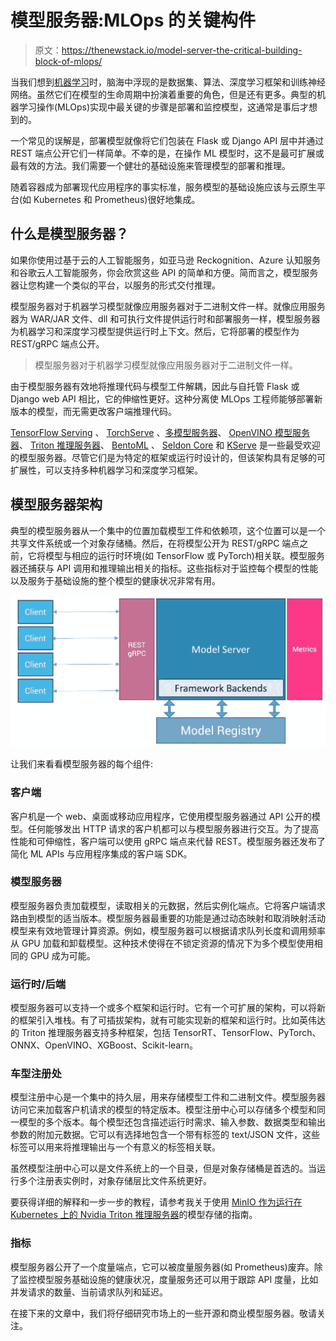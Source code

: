 # 模型服务器:MLOps 的关键构件

> 原文：<https://thenewstack.io/model-server-the-critical-building-block-of-mlops/>

当我们想到[机器学习](https://thenewstack.io/category/machine-learning/)时，脑海中浮现的是数据集、算法、深度学习框架和训练神经网络。虽然它们在模型的生命周期中扮演着重要的角色，但是还有更多。典型的机器学习操作(MLOps)实现中最关键的步骤是部署和监控模型，这通常是事后才想到的。

一个常见的误解是，部署模型就像将它们包装在 Flask 或 Django API 层中并通过 REST 端点公开它们一样简单。不幸的是，在操作 ML 模型时，这不是最可扩展或最有效的方法。我们需要一个健壮的基础设施来管理模型的部署和推理。

随着容器成为部署现代应用程序的事实标准，服务模型的基础设施应该与云原生平台(如 Kubernetes 和 Prometheus)很好地集成。

## 什么是模型服务器？

如果你使用过基于云的人工智能服务，如亚马逊 Reckognition、Azure 认知服务和谷歌云人工智能服务，你会欣赏这些 API 的简单和方便。简而言之，模型服务器让您构建一个类似的平台，以服务的形式交付推理。

模型服务器对于机器学习模型就像应用服务器对于二进制文件一样。就像应用服务器为 WAR/JAR 文件、dll 和可执行文件提供运行时和部署服务一样，模型服务器为机器学习和深度学习模型提供运行时上下文。然后，它将部署的模型作为 REST/gRPC 端点公开。

> 模型服务器对于机器学习模型就像应用服务器对于二进制文件一样。

由于模型服务器有效地将推理代码与模型工件解耦，因此与自托管 Flask 或 Django web API 相比，它的伸缩性更好。这种分离使 MLOps 工程师能够部署新版本的模型，而无需更改客户端推理代码。

[TensorFlow Serving](https://www.tensorflow.org/tfx/serving/architecture) 、 [TorchServe](https://pytorch.org/serve/) 、[多模型服务器](https://github.com/awslabs/multi-model-server)、 [OpenVINO 模型服务器](https://github.com/openvinotoolkit/model_server)、 [Triton 推理服务器](https://developer.nvidia.com/nvidia-triton-inference-server#:~:text=Open%2Dsource%20inference%20serving%20software,Download%20Triton)、 [BentoML](https://github.com/bentoml/BentoML) 、 [Seldon Core](https://www.seldon.io/tech/products/core/) 和 [KServe](https://www.kubeflow.org/docs/external-add-ons/kserve/kserve/) 是一些最受欢迎的模型服务器。尽管它们是为特定的框架或运行时设计的，但该架构具有足够的可扩展性，可以支持多种机器学习和深度学习框架。

## 模型服务器架构

典型的模型服务器从一个集中的位置加载模型工件和依赖项，这个位置可以是一个共享文件系统或一个对象存储桶。然后，在将模型公开为 REST/gRPC 端点之前，它将模型与相应的运行时环境(如 TensorFlow 或 PyTorch)相关联。模型服务器还捕获与 API 调用和推理输出相关的指标。这些指标对于监控每个模型的性能以及服务于基础设施的整个模型的健康状况非常有用。

![](img/063830eed230f08c85cf9d3c0a8a22f1.png)

让我们来看看模型服务器的每个组件:

### **客户端**

客户机是一个 web、桌面或移动应用程序，它使用模型服务器通过 API 公开的模型。任何能够发出 HTTP 请求的客户机都可以与模型服务器进行交互。为了提高性能和可伸缩性，客户端可以使用 gRPC 端点来代替 REST。模型服务器还发布了简化 ML APIs 与应用程序集成的客户端 SDK。

### **模型服务器**

模型服务器负责加载模型，读取相关的元数据，然后实例化端点。它将客户端请求路由到模型的适当版本。模型服务器最重要的功能是通过动态映射和取消映射活动模型来有效地管理计算资源。例如，模型服务器可以根据请求队列长度和调用频率从 GPU 加载和卸载模型。这种技术使得在不锁定资源的情况下为多个模型使用相同的 GPU 成为可能。

### **运行时/后端**

模型服务器可以支持一个或多个框架和运行时。它有一个可扩展的架构，可以将新的框架引入堆栈。有了可插拔架构，就有可能实现新的框架和运行时。比如英伟达的 Triton 推理服务器支持多种框架，包括 TensorRT、TensorFlow、PyTorch、ONNX、OpenVINO、XGBoost、Scikit-learn。

### **车型注册处**

模型注册中心是一个集中的持久层，用来存储模型工件和二进制文件。模型服务器访问它来加载客户机请求的模型的特定版本。模型注册中心可以存储多个模型和同一模型的多个版本。每个模型还包含描述运行时需求、输入参数、数据类型和输出参数的附加元数据。它可以有选择地包含一个带有标签的 text/JSON 文件，这些标签可以用来将推理输出与一个有意义的标签相关联。

虽然模型注册中心可以是文件系统上的一个目录，但是对象存储桶是首选的。当运行多个注册表实例时，对象存储层比文件系统更好。

要获得详细的解释和一步一步的教程，请参考我关于使用 [MinIO 作为运行在 Kubernetes 上的 Nvidia Triton 推理服务器](https://thenewstack.io/deploy-nvidia-triton-inference-server-with-minio-as-model-store/)的模型存储的指南。

### **指标**

模型服务器公开了一个度量端点，它可以被度量服务器(如 Prometheus)废弃。除了监控模型服务基础设施的健康状况，度量服务还可以用于跟踪 API 度量，比如并发请求的数量、当前请求队列和延迟。

在接下来的文章中，我们将仔细研究市场上的一些开源和商业模型服务器。敬请关注。

<svg xmlns:xlink="http://www.w3.org/1999/xlink" viewBox="0 0 68 31" version="1.1"><title>Group</title> <desc>Created with Sketch.</desc></svg>